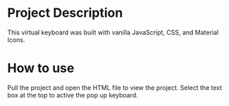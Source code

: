 <h1>Project Description</h1>
<p>This virtual keyboard was built with vanilla JavaScript, CSS, and Material Icons.</p>

<h1>How to use</h1>
<p>Pull the project and open the HTML file to view the project. Select the text box at the top to active the pop up keyboard.</p>
